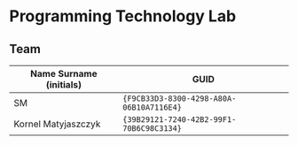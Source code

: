 # Programming Technology Lab

## Team

| Name Surname (initials) | GUID                                     |
| ----------------------- | ---------------------------------------- |
| SM                      | `{F9CB33D3-8300-4298-A80A-06B10A7116E4}` |
| Kornel Matyjaszczyk     | `{39B29121-7240-42B2-99F1-70B6C98C3134}` |


